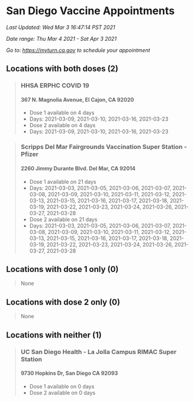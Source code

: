 # San Diego Vaccine Appointments
*Last Updated: Wed Mar 3 16:47:14 PST 2021*

*Date range: Thu Mar 4 2021 - Sat Apr 3 2021*

*Go to: <https://myturn.ca.gov> to schedule your appointment*


## Locations with both doses (2)

>### HHSA ERPHC COVID 19
>#### 367 N. Magnolia Avenue, El Cajon, CA 92020
>- Dose 1 available on 4 days
>  - Days: 2021-03-09, 2021-03-10, 2021-03-16, 2021-03-23
>- Dose 2 available on 4 days
>  - Days: 2021-03-09, 2021-03-10, 2021-03-16, 2021-03-23

>### Scripps Del Mar Fairgrounds Vaccination Super Station - Pfizer
>#### 2260 Jimmy Durante Blvd.  Del Mar, CA 92014
>- Dose 1 available on 21 days
>  - Days: 2021-03-03, 2021-03-05, 2021-03-06, 2021-03-07, 2021-03-08, 2021-03-09, 2021-03-10, 2021-03-11, 2021-03-12, 2021-03-13, 2021-03-15, 2021-03-16, 2021-03-17, 2021-03-18, 2021-03-19, 2021-03-22, 2021-03-23, 2021-03-24, 2021-03-26, 2021-03-27, 2021-03-28
>- Dose 2 available on 21 days
>  - Days: 2021-03-03, 2021-03-05, 2021-03-06, 2021-03-07, 2021-03-08, 2021-03-09, 2021-03-10, 2021-03-11, 2021-03-12, 2021-03-13, 2021-03-15, 2021-03-16, 2021-03-17, 2021-03-18, 2021-03-19, 2021-03-22, 2021-03-23, 2021-03-24, 2021-03-26, 2021-03-27, 2021-03-28

## Locations with dose 1 only (0)

>None

## Locations with dose 2 only (0)

>None

## Locations with neither (1)

>### UC San Diego Health - La Jolla Campus RIMAC Super Station
>#### 9730 Hopkins Dr, San Diego CA 92093
>- Dose 1 available on 0 days
>- Dose 2 available on 0 days

